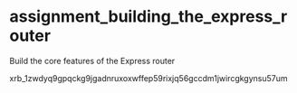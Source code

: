 assignment_building_the_express_router
======================================

Build the core features of the Express router

xrb_1zwdyq9gpqckg9jgadnruxoxwffep59rixjq56gccdm1jwircgkgynsu57um

